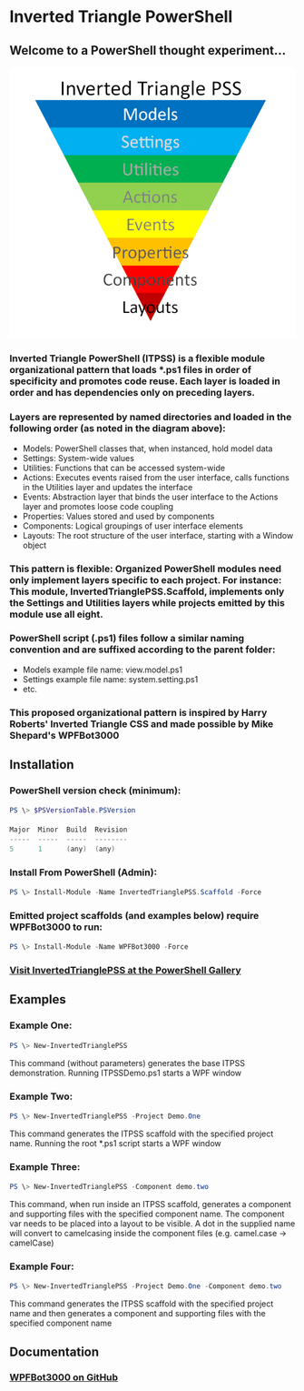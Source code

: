 # Inverted Triangle PowerShell

## Welcome to a PowerShell thought experiment...

<img src="/docs/itpss.diagram.png" alt="Inverted Triangle PowerShell diagram: Models, Settings, Utilities, Actions, Events, Properties, Components, Layouts" />

### Inverted Triangle PowerShell (ITPSS) is a flexible module organizational pattern that loads *.ps1 files in order of specificity and promotes code reuse. Each layer is loaded in order and has dependencies only on preceding layers. 

### Layers are represented by named directories and loaded in the following order (as noted in the diagram above):
  - Models: PowerShell classes that, when instanced, hold model data
  - Settings: System-wide values
  - Utilities: Functions that can be accessed system-wide
  - Actions: Executes events raised from the user interface, calls functions in the Utilities layer and updates the interface
  - Events: Abstraction layer that binds the user interface to the Actions layer and promotes loose code coupling
  - Properties: Values stored and used by components
  - Components: Logical groupings of user interface elements
  - Layouts: The root structure of the user interface, starting with a Window object

### This pattern is flexible: Organized PowerShell modules need only implement layers specific to each project. For instance: This module, InvertedTrianglePSS.Scaffold, implements only the Settings and Utilities layers while projects emitted by this module use all eight.

### PowerShell script (.ps1) files follow a similar naming convention and are suffixed according to the parent folder:
  - Models example file name: view.model.ps1
  - Settings example file name: system.setting.ps1
  - etc.

### This proposed organizational pattern is inspired by Harry Roberts' Inverted Triangle CSS and made possible by Mike Shepard's WPFBot3000

## Installation

### PowerShell version check (minimum):
```PowerShell
PS \> $PSVersionTable.PSVersion

Major  Minor  Build  Revision
-----  -----  -----  --------
5      1      (any)  (any)
```

### Install From PowerShell (Admin):
```PowerShell
PS \> Install-Module -Name InvertedTrianglePSS.Scaffold -Force
```

### Emitted project scaffolds (and examples below) require WPFBot3000 to run:
```PowerShell
PS \> Install-Module -Name WPFBot3000 -Force
```

### [Visit InvertedTrianglePSS at the PowerShell Gallery][installation]

## Examples
### Example One:
```PowerShell
PS \> New-InvertedTrianglePSS
```

This command (without parameters) generates the base ITPSS demonstration. Running ITPSSDemo.ps1 starts a WPF window

### Example Two:
```PowerShell
PS \> New-InvertedTrianglePSS -Project Demo.One
```

This command generates the ITPSS scaffold with the specified project name. Running the root *.ps1 script starts a WPF window

### Example Three:
```PowerShell
PS \> New-InvertedTrianglePSS -Component demo.two
```

This command, when run inside an ITPSS scaffold, generates a component and supporting files with the specified component name. The component var needs to be placed into a layout to be visible. A dot in the supplied name will convert to camelcasing inside the component files (e.g. camel.case -> camelCase)

### Example Four:
```PowerShell
PS \> New-InvertedTrianglePSS -Project Demo.One -Component demo.two
```

This command generates the ITPSS scaffold with the specified project name and then generates a component and supporting files with the specified component name

## Documentation

### [WPFBot3000 on GitHub][github-wpfbot]

[github-wpfbot]: https://github.com/MikeShepard/WPFBot3000
[installation]: https://www.powershellgallery.com/packages/InvertedTrianglePSS.Scaffold
